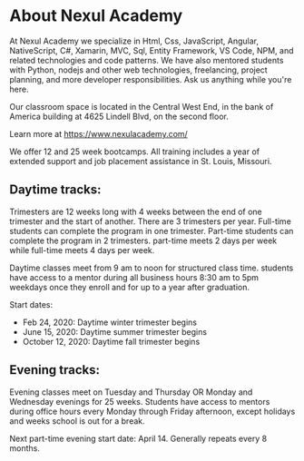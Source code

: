 About Nexul Academy
===========================

At Nexul Academy we specialize in Html, Css, JavaScript, Angular, NativeScript, C#, Xamarin, MVC, Sql, Entity Framework, VS Code, NPM, and related technologies and code patterns. We have also mentored students with Python, nodejs and other web technologies, freelancing, project planning, and more developer responsibilities. Ask us anything while you're here.

Our classroom space is located in the Central West End, in the bank of America building at 4625 Lindell Blvd, on the second floor.

Learn more at https://www.nexulacademy.com/

We offer 12 and 25 week bootcamps. All training includes a year of extended support and job placement assistance in St. Louis, Missouri.

Daytime tracks:
-------------------------------

Trimesters are 12 weeks long with 4 weeks between the end of one trimester and the start of another. There are 3 trimesters per year. Full-time students can complete the program in one trimester. Part-time students can complete the program in 2 trimesters. part-time meets 2 days per week while full-time meets 4 days per week.

Daytime classes meet from 9 am to noon for structured class time. students have access to a mentor during all business hours 8:30 am to 5pm weekdays once they enroll and for up to a year after graduation.

Start dates:
* Feb 24, 2020: Daytime winter trimester begins
* June 15, 2020: Daytime summer trimester begins
* October 12, 2020: Daytime fall trimester begins

Evening tracks:
-------------------------------

Evening classes meet on Tuesday and Thursday OR Monday and Wednesday evenings for 25 weeks. Students have access to mentors during office hours every Monday through Friday afternoon, except holidays and weeks school is out for a break.

Next part-time evening start date: April 14. Generally repeats every 8 months.
